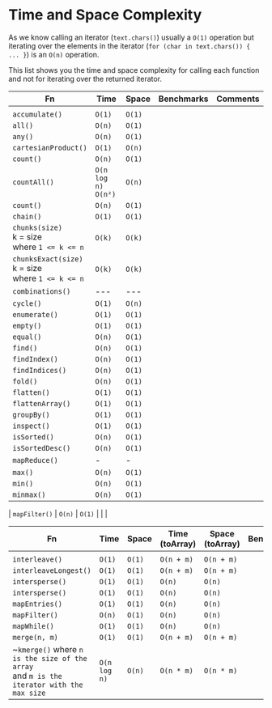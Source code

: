 # Time and Space Complexity
As we know calling an iterator (`text.chars()`) usually a `O(1)` operation but iterating over the elements in the iterator (`for (char in text.chars()) { ... }`) is an `O(n)` operation.

This list shows you the time and space complexity for calling each function and not for iterating over the returned iterator.

| Fn | Time | Space | Benchmarks | Comments |
|-|-|-|-|-|
| | | | | |
| `accumulate()` | `O(1)` | `O(1)` | | |
| `all()` | `O(n)` | `O(1)` | | |
| `any()` | `O(n)` | `O(1)` | | | 
| `cartesianProduct()` | `O(1)` | `O(n)` | | |
| `count()` | `O(n)` | `O(1)` | | |
| `countAll()` | `O(n log n)` <br/> `O(n²)` | `O(n)` | | |
| `count()` | `O(n)` | `O(1)` | | |
| `chain()` | `O(1)` | `O(1)` | | |
| `chunks(size)` <br/> k = size <br/> where `1 <= k <= n`| `O(k)` | `O(k)` | | |
| `chunksExact(size)` <br/> k = size <br/> where `1 <= k <= n`| `O(k)` | `O(k)` | | |
| `combinations()` | --- | --- | | |
| `cycle()` | `O(1)` | `O(n)` | | |
| `enumerate()` | `O(1)` | `O(1)` | | |
| `empty()` | `O(1)` | `O(1)` | | |
| `equal()` | `O(n)` | `O(1)` | | |
| `find()` | `O(n)` | `O(1)` | | | 
| `findIndex()` | `O(n)` | `O(1)` | | | 
| `findIndices()` | `O(n)` | `O(1)` | | | 
| `fold()` | `O(n)` | `O(1)` | | | 
| `flatten()` | `O(1)` | `O(1)` | | | 
| `flattenArray()` | `O(1)` | `O(1)` | | | 
| `groupBy()` | `O(1)` | `O(1)` | | | 
| `inspect()` | `O(1)` | `O(1)` | | | 
| `isSorted()` | `O(n)` | `O(1)` | | | 
| `isSortedDesc()` | `O(n)` | `O(1)` | | | 
| `mapReduce()` | - | - | | | 
| `max()` | `O(n)` | `O(1)` | | | 
| `min()` | `O(n)` | `O(1)` | | | 
| `minmax()` | `O(n)` | `O(1)` | | | 


| `mapFilter()` | `O(n)` | `O(1)` | | |

| Fn | Time | Space | Time (toArray) | Space (toArray) | Benchmarks | Comments |
|-|-|-|-|-|-|-|
| | | | | | | |
| `interleave()` | `O(1)` | `O(1)` | `O(n + m)` | `O(n + m)` | | 
| `interleaveLongest()` | `O(1)` | `O(1)` | `O(n + m)` | `O(n + m)` | | |
| `intersperse()` | `O(1)` | `O(1)` | `O(n)` | `O(n)` | | |
| `intersperse()` | `O(1)` | `O(1)` | `O(n)` | `O(n)` | | |
| `mapEntries()` | `O(1)` | `O(1)` | `O(n)` | `O(n)` | | |
| `mapFilter()` | `O(n)` | `O(1)` | `O(n)` | `O(n)` | | |
| `mapWhile()` | `O(1)` | `O(1)` | `O(n)` | `O(n)` | | |
| `merge(n, m)` | `O(1)` | `O(1)` | `O(n + m)` | `O(n + m)` | | |
| ~`kmerge()` where `n is the size of the array` <br/> and `m is the iterator with the max size` | `O(n log n)` | `O(n)` | `O(n * m)` | `O(n * m)` | | |










